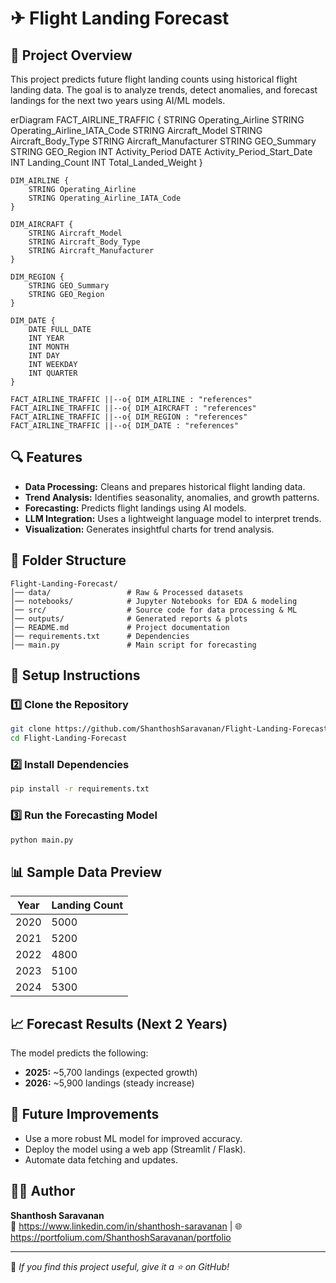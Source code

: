 # ✈ Flight Landing Forecast

## 📌 Project Overview
This project predicts future flight landing counts using historical flight landing data. The goal is to analyze trends, detect anomalies, and forecast landings for the next two years using AI/ML models.

erDiagram
    FACT_AIRLINE_TRAFFIC {
        STRING Operating_Airline
        STRING Operating_Airline_IATA_Code
        STRING Aircraft_Model
        STRING Aircraft_Body_Type
        STRING Aircraft_Manufacturer
        STRING GEO_Summary
        STRING GEO_Region
        INT Activity_Period
        DATE Activity_Period_Start_Date
        INT Landing_Count
        INT Total_Landed_Weight
    }

    DIM_AIRLINE {
        STRING Operating_Airline
        STRING Operating_Airline_IATA_Code
    }
    
    DIM_AIRCRAFT {
        STRING Aircraft_Model
        STRING Aircraft_Body_Type
        STRING Aircraft_Manufacturer
    }
    
    DIM_REGION {
        STRING GEO_Summary
        STRING GEO_Region
    }
    
    DIM_DATE {
        DATE FULL_DATE
        INT YEAR
        INT MONTH
        INT DAY
        INT WEEKDAY
        INT QUARTER
    }

    FACT_AIRLINE_TRAFFIC ||--o{ DIM_AIRLINE : "references"
    FACT_AIRLINE_TRAFFIC ||--o{ DIM_AIRCRAFT : "references"
    FACT_AIRLINE_TRAFFIC ||--o{ DIM_REGION : "references"
    FACT_AIRLINE_TRAFFIC ||--o{ DIM_DATE : "references"


## 🔍 Features
- **Data Processing:** Cleans and prepares historical flight landing data.
- **Trend Analysis:** Identifies seasonality, anomalies, and growth patterns.
- **Forecasting:** Predicts flight landings using AI models.
- **LLM Integration:** Uses a lightweight language model to interpret trends.
- **Visualization:** Generates insightful charts for trend analysis.

## 📂 Folder Structure
```
Flight-Landing-Forecast/
│── data/                 # Raw & Processed datasets
│── notebooks/            # Jupyter Notebooks for EDA & modeling
│── src/                  # Source code for data processing & ML
│── outputs/              # Generated reports & plots
│── README.md             # Project documentation
│── requirements.txt      # Dependencies
│── main.py               # Main script for forecasting
```

## 🔧 Setup Instructions
### 1️⃣ Clone the Repository
```sh
git clone https://github.com/ShanthoshSaravanan/Flight-Landing-Forecast.git
cd Flight-Landing-Forecast
```

### 2️⃣ Install Dependencies
```sh
pip install -r requirements.txt
```

### 3️⃣ Run the Forecasting Model
```sh
python main.py
```

## 📊 Sample Data Preview
| Year | Landing Count |
|------|--------------|
| 2020 | 5000         |
| 2021 | 5200         |
| 2022 | 4800         |
| 2023 | 5100         |
| 2024 | 5300         |

## 📈 Forecast Results (Next 2 Years)
The model predicts the following:
- **2025:** ~5,700 landings (expected growth)
- **2026:** ~5,900 landings (steady increase)

## 🚀 Future Improvements
- Use a more robust ML model for improved accuracy.
- Deploy the model using a web app (Streamlit / Flask).
- Automate data fetching and updates.

## 👨‍💻 Author
**Shanthosh Saravanan**  
 🔗 https://www.linkedin.com/in/shanthosh-saravanan | 🌐 https://portfolium.com/ShanthoshSaravanan/portfolio

---
📌 *If you find this project useful, give it a ⭐ on GitHub!*

